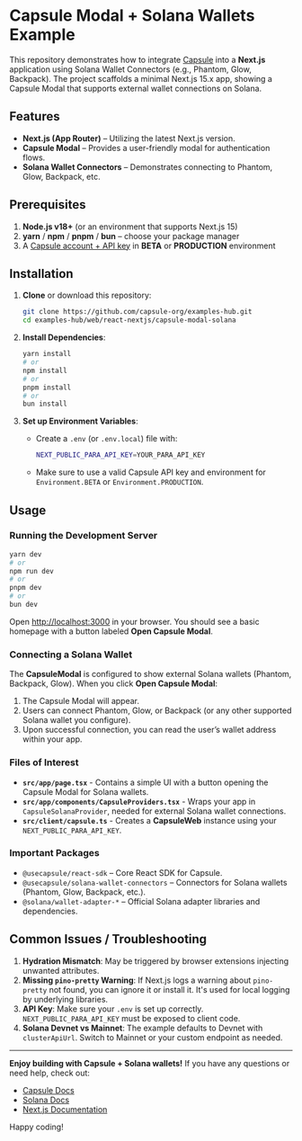# Capsule Modal + Solana Wallets Example

This repository demonstrates how to integrate [Capsule](https://usecapsule.com/) into a **Next.js** application using
Solana Wallet Connectors (e.g., Phantom, Glow, Backpack). The project scaffolds a minimal Next.js 15.x app, showing a
Capsule Modal that supports external wallet connections on Solana.

## Features

- **Next.js (App Router)** – Utilizing the latest Next.js version.
- **Capsule Modal** – Provides a user-friendly modal for authentication flows.
- **Solana Wallet Connectors** – Demonstrates connecting to Phantom, Glow, Backpack, etc.

## Prerequisites

1. **Node.js v18+** (or an environment that supports Next.js 15)
2. **yarn** / **npm** / **pnpm** / **bun** – choose your package manager
3. A [Capsule account + API key](https://developer.usecapsule.com/) in **BETA** or **PRODUCTION** environment

## Installation

1. **Clone** or download this repository:

   ```bash
   git clone https://github.com/capsule-org/examples-hub.git
   cd examples-hub/web/react-nextjs/capsule-modal-solana
   ```

2. **Install Dependencies**:

   ```bash
   yarn install
   # or
   npm install
   # or
   pnpm install
   # or
   bun install
   ```

3. **Set up Environment Variables**:
   - Create a `.env` (or `.env.local`) file with:
     ```bash
     NEXT_PUBLIC_PARA_API_KEY=YOUR_PARA_API_KEY
     ```
   - Make sure to use a valid Capsule API key and environment for `Environment.BETA` or `Environment.PRODUCTION`.

## Usage

### Running the Development Server

```bash
yarn dev
# or
npm run dev
# or
pnpm dev
# or
bun dev
```

Open [http://localhost:3000](http://localhost:3000) in your browser. You should see a basic homepage with a button
labeled **Open Capsule Modal**.

### Connecting a Solana Wallet

The **CapsuleModal** is configured to show external Solana wallets (Phantom, Backpack, Glow). When you click **Open
Capsule Modal**:

1. The Capsule Modal will appear.
2. Users can connect Phantom, Glow, or Backpack (or any other supported Solana wallet you configure).
3. Upon successful connection, you can read the user’s wallet address within your app.

### Files of Interest

- **`src/app/page.tsx`** - Contains a simple UI with a button opening the Capsule Modal for Solana wallets.
- **`src/app/components/CapsuleProviders.tsx`** - Wraps your app in `CapsuleSolanaProvider`, needed for external Solana
  wallet connections.
- **`src/client/capsule.ts`** - Creates a **CapsuleWeb** instance using your `NEXT_PUBLIC_PARA_API_KEY`.

### Important Packages

- `@usecapsule/react-sdk` – Core React SDK for Capsule.
- `@usecapsule/solana-wallet-connectors` – Connectors for Solana wallets (Phantom, Glow, Backpack, etc.).
- `@solana/wallet-adapter-*` – Official Solana adapter libraries and dependencies.

## Common Issues / Troubleshooting

1. **Hydration Mismatch**: May be triggered by browser extensions injecting unwanted attributes.
2. **Missing `pino-pretty` Warning**: If Next.js logs a warning about `pino-pretty` not found, you can ignore it or
   install it. It's used for local logging by underlying libraries.
3. **API Key**: Make sure your `.env` is set up correctly. `NEXT_PUBLIC_PARA_API_KEY` must be exposed to client code.
4. **Solana Devnet vs Mainnet**: The example defaults to Devnet with `clusterApiUrl`. Switch to Mainnet or your custom
   endpoint as needed.

---

**Enjoy building with Capsule + Solana wallets!** If you have any questions or need help, check out:

- [Capsule Docs](https://docs.usecapsule.com/)
- [Solana Docs](https://docs.solana.com/)
- [Next.js Documentation](https://nextjs.org/docs)

Happy coding!
